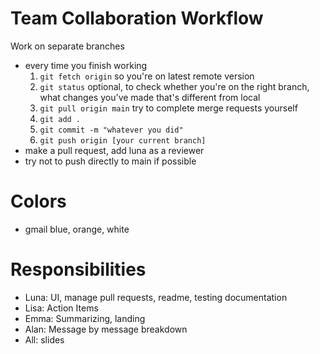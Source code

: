 # Team Collaboration Workflow
Work on separate branches
- every time you finish working
     1. `git fetch origin` so you're on latest remote version
     2. `git status` optional, to check whether you're on the right branch, what changes you've made that's different from local
     3. `git pull origin main` try to complete merge requests yourself
     5. `git add .`
     6. `git commit -m "whatever you did"`
     7. `git push origin [your current branch]`
- make a pull request, add luna as a reviewer
- try not to push directly to main if possible

# Colors
- gmail blue, orange, white

# Responsibilities
- Luna: UI, manage pull requests, readme, testing documentation
- Lisa: Action Items
- Emma: Summarizing, landing
- Alan: Message by message breakdown
- All: slides


